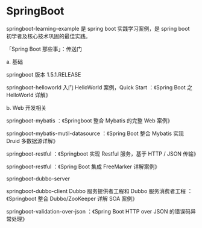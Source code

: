 # SpringBoot

springboot-learning-example 是 spring boot 实践学习案例，是 spring boot 初学者及核心技术巩固的最佳实践。

「Spring Boot 那些事」：传送门

a. 基础

springboot 版本 1.5.1.RELEASE

springboot-helloworld
入门 HelloWorld 案例，Quick Start ：《Spring Boot 之 HelloWorld 详解》

b. Web 开发相关

springboot-mybatis ：《Springboot 整合 Mybatis 的完整 Web 案例》

springboot-mybatis-mutil-datasource ：《Spring Boot 整合 Mybatis 实现 Druid 多数据源详解》

springboot-restful ：《Springboot 实现 Restful 服务，基于 HTTP / JSON 传输》

springboot-restful ：《Spring Boot 集成 FreeMarker 详解案例》

springboot-dubbo-server 

springboot-dubbo-client 
Dubbo 服务提供者工程和 Dubbo 服务消费者工程 ：《Springboot 整合 Dubbo/ZooKeeper 详解 SOA 案例》

springboot-validation-over-json ：《Spring Boot HTTP over JSON 的错误码异常处理》
